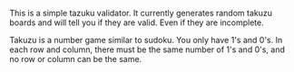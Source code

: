 This is a simple tazuku validator. It currently generates random takuzu boards 
and will tell you if they are valid. Even if they are incomplete. 

Takuzu is a number game similar to sudoku. You only have 1's and 0's. In each 
row and column, there must be the same number of 1's and 0's, and no row or 
column can be the same.
